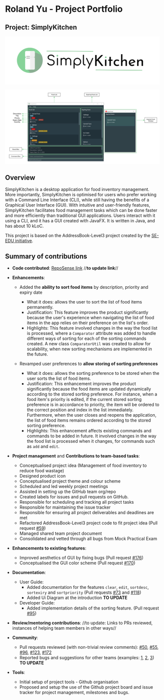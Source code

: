 # Roland Yu - Project Portfolio

## Project: SimplyKitchen

![Application Logo](../images/Logo.png)

![Labelled Ui Diagram](../images/TentativeLabelledUIDiagram.png)

## Overview

SimplyKitchen is a desktop application for food inventory management.
More importantly, SimplyKitchen is optimised for users who prefer working with a Command Line Interface (CLI), while still having the benefits of a Graphical User Interface (GUI).
With intuitive and user-friendly features, SimplyKitchen facilitates food management tasks which can be done faster and more efficiently than traditional GUI applications.
Users interact with it using a CLI, and it has a GUI created with JavaFX. It is written in Java, and has about 10 kLoC.

This project is based on the AddressBook-Level3 project created by the [SE-EDU initiative](https://se-education.org/).

## Summary of contributions
* **Code contributed**:  [RepoSense link](https://nus-cs2103-ay2021s1.github.io/tp-dashboard/#search=rolandyuwy&sort=groupTitle&sortWithin=title&since=2020-08-14&timeframe=commit&mergegroup=&groupSelect=groupByRepos&breakdown=false&until=2020-12-02)
//**to update link**//

* **Enhancements**:
    * Added the **ability to sort food items** by description, priority and expiry date
      * What it does: allows the user to sort the list of food items permanently.
      * Justification: This feature improves the product significantly because the user's experience when navigating the list of food items in the app relies on their preference on the list's order.
      * Highlights: This feature involved changes in the way the food list is processed, where a `Comparator` attribute was added to handle different ways of sorting for each of the sorting commands created. A new class `ComparatorUtil` was created to allow for scalability, when new sorting mechanisms are implemented in the future.

    * Revamped user preferences to **allow storing of sorting preferences**
      * What it does: allows the sorting preference to be stored when the user sorts the list of food items.
      * Justification: This enhancement improves the product significantly because the food items are updated dynamically according to the stored sorting preference. For instance, when a food item's priority is edited, if the current stored sorting preference is in accordance to priority, the item will be ordered to the correct position and index in the list immediately.
      Furthermore, when the user closes and reopens the application, the list of food items remains ordered according to the stored sorting preference.
      * Highlights: This enhancement affects existing commands and commands to be added in future. It involved changes in the way the food list is processed when it changes, for commands such as `add` and `edit`.

* **Project management** and **Contributions to team-based tasks**:
    * Conceptualised project idea (Management of food inventory to reduce food wastage)
    * Designed product icon
    * Conceptualised project theme and colour scheme
    * Scheduled and led weekly project meetings
    * Assisted in setting up the GitHub team org/repo
    * Created labels for issues and pull requests on GitHub.
    * Responsible for scheduling and tracking all project tasks
    * Responsible for maintaining the issue tracker
    * Responsible for ensuring all project deliverables and deadlines are met
    * Refactored AddressBook-Level3 project code to fit project idea (Pull request [\#59]())
    * Managed shared team project document
    * Consolidated and vetted through all bugs from Mock Practical Exam

* **Enhancements to existing features**:
    * Improved aesthetics of GUI by fixing bugs (Pull request [\#176]())
    * Conceptualised the GUI color scheme (Pull request [\#170]())

* **Documentation**:
    * User Guide:
        * Added documentation for the features `clear`, `edit`, `sortdesc`, `sortexiry` and `sortpriority` (Pull requests [\#73]() and [\#118]())
        * Added Ui Diagram at the introduction **TO UPDATE**
    * Developer Guide:
        * Added implementation details of the sorting feature. (Pull request [\#95]())

* **Review/mentoring contributions**:
//to update: Links to PRs reviewed, instances of helping team members in other ways//

* **Community**:
  * Pull requests reviewed (with non-trivial review comments): [\#50](), [\#55](), [\#96](), [\#123](), [\#172]()
  * Reported bugs and suggestions for other teams (examples: [1](), [2](), [3]()) **TO UPDATE**

* **Tools**:
  * Initial setup of project tools - Github organisation
  * Proposed and setup the use of the Github project board and issue tracker for project management, milestones and bugs.
